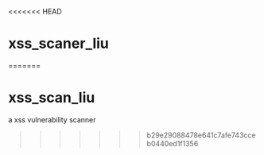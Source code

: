 <<<<<<< HEAD
# xss_scaner_liu
=======
# xss_scan_liu
a xss vulnerability scanner
>>>>>>> b29e29088478e641c7afe743cceb0440ed1f1356
